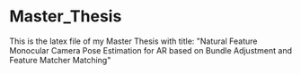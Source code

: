 Master_Thesis
=============

This is the latex file of my Master Thesis with title: "Natural Feature Monocular Camera Pose Estimation for AR based on Bundle Adjustment and  Feature Matcher Matching"
